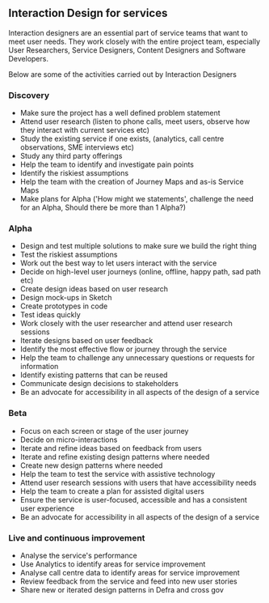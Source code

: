 ## Interaction Design for services

Interaction designers are an essential part of service teams that want to meet user needs. They work closely with the entire project team, especially User Researchers, Service Designers, Content Designers and Software Developers.

Below are some of the activities carried out by Interaction Designers

### Discovery

*   Make sure the project has a well defined problem statement
*   Attend user research (listen to phone calls, meet users, observe how they interact with current services etc) 
*   Study the existing service if one exists, (analytics, call centre observations, SME interviews etc) 
*   Study any third party offerings
*   Help the team to identify and investigate pain points 
*   Identify the riskiest assumptions
*   Help the team with the creation of Journey Maps and as-is Service Maps
*   Make plans for Alpha ('How might we statements', challenge the need for an Alpha, Should there be more than 1 Alpha?)


### Alpha

*   Design and test multiple solutions to make sure we build the right thing
*   Test the riskiest assumptions
*   Work out the best way to let users interact with the service
*   Decide on high-level user journeys (online, offline, happy path, sad path etc)
*   Create design ideas based on user research
*   Design mock-ups in Sketch
*   Create prototypes in code
*   Test ideas quickly
*   Work closely with the user researcher and attend user research sessions 
*   Iterate designs based on user feedback
*   Identify the most effective flow or journey through the service 
*   Help the team to challenge any unnecessary questions or requests for information
*   Identify existing patterns that can be reused
*   Communicate design decisions to stakeholders
*   Be an advocate for accessibility in all aspects of the design of a service


### Beta

*   Focus on each screen or stage of the user journey
*   Decide on micro-interactions
*   Iterate and refine ideas based on feedback from users
*   Iterate and refine existing design patterns where needed 
*   Create new design patterns where needed
*   Help the team to test the service with assistive technology
*   Attend user research sessions with users that have accessibility needs
*   Help the team to create a plan for assisted digital users
*   Ensure the service is user-focused, accessible and has a consistent user experience
*   Be an advocate for accessibility in all aspects of the design of a service

### Live and continuous improvement

*   Analyse the service's performance 
*   Use Analytics to identify areas for service improvement
*   Analyse call centre data to identify areas for service improvement
*   Review feedback from the service and feed into new user stories
*   Share new or iterated design patterns in Defra and cross gov
